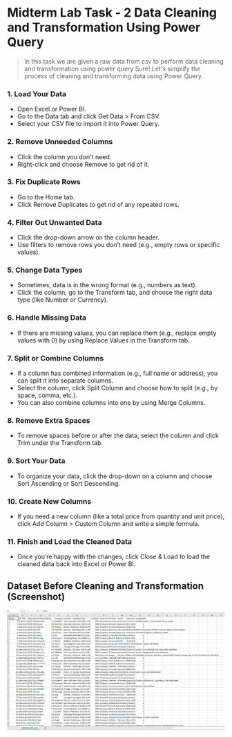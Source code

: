  #  Midterm Lab Task - 2 Data Cleaning and Transformation Using Power Query 
 > In this task we are given a raw data from csv to perform data cleaning and transformation using power query 
Sure! Let's simplify the process of cleaning and transforming data using Power Query.

### 1. Load Your Data
- Open Excel or Power BI.
- Go to the Data tab and click Get Data > From CSV.
- Select your CSV file to import it into Power Query.

### 2. Remove Unneeded Columns
- Click the column you don't need.
- Right-click and choose Remove to get rid of it.

### 3. Fix Duplicate Rows
- Go to the Home tab.
- Click Remove Duplicates to get rid of any repeated rows.

### 4. Filter Out Unwanted Data
- Click the drop-down arrow on the column header.
- Use filters to remove rows you don’t need (e.g., empty rows or specific values).

### 5. Change Data Types
- Sometimes, data is in the wrong format (e.g., numbers as text).
- Click the column, go to the Transform tab, and choose the right data type (like Number or Currency).

### 6. Handle Missing Data
- If there are missing values, you can replace them (e.g., replace empty values with 0) by using Replace Values in the Transform tab.

### 7. Split or Combine Columns
- If a column has combined information (e.g., full name or address), you can split it into separate columns.
- Select the column, click Split Column and choose how to split (e.g., by space, comma, etc.).
- You can also combine columns into one by using Merge Columns.

### 8. Remove Extra Spaces
- To remove spaces before or after the data, select the column and click Trim under the Transform tab.

### 9. Sort Your Data
- To organize your data, click the drop-down on a column and choose Sort Ascending or Sort Descending.

### 10. Create New Columns 
- If you need a new column (like a total price from quantity and unit price), click Add Column > Custom Column and write a simple formula.

### 11. Finish and Load the Cleaned Data
- Once you’re happy with the changes, click Close & Load to load the cleaned data back into Excel or Power BI.
## Dataset Before Cleaning and Transformation (Screenshot)
![image alt](https://github.com/natdungca23/EDM-PORTFOLIO/blob/237655450752c7534149ef544a6530572b9a4e83/Midterm%20Task%202/Images/Nat.6%20unclean.png)

